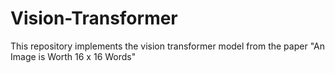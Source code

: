 # Vision-Transformer
This repository implements the vision transformer model from the paper "An Image is Worth 16 x 16 Words"
